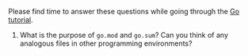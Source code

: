Please find time to answer these questions while going through the [Go
tutorial](https://golang.org/doc/tutorial/getting-started).

1. What is the purpose of `go.mod` and `go.sum`? Can you think of any analogous files in other programming environments?
